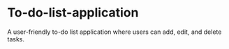 # To-do-list-application
A user-friendly to-do list application where users can add, edit, and delete tasks. 
